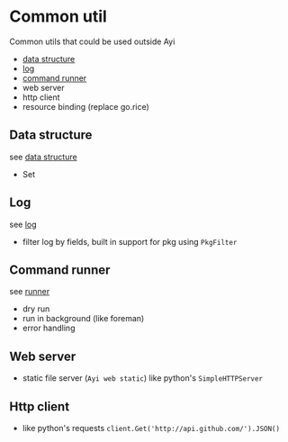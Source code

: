 # Common util

Common utils that could be used outside Ayi

- [data structure](structure) 
- [log](log)
- [command runner](runner)
- web server
- http client 
- resource binding (replace go.rice) 

## Data structure

see [data structure](structure)

- Set

## Log

see [log](log)

- filter log by fields, built in support for pkg using `PkgFilter`

## Command runner

see [runner](runner)

- dry run
- run in background (like foreman)
- error handling

## Web server

- static file server (`Ayi web static`) like python's `SimpleHTTPServer`

## Http client

- like python's requests `client.Get('http://api.github.com/').JSON()`

